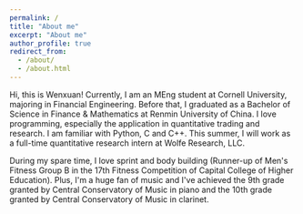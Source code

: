 ```yaml
---
permalink: /
title: "About me"
excerpt: "About me"
author_profile: true
redirect_from: 
  - /about/
  - /about.html
---
```


Hi, this is Wenxuan! Currently, I am an MEng student at Cornell University, majoring in Financial Engineering. Before that, I graduated as a Bachelor of Science in Finance & Mathematics at Renmin University of China. I love programming, especially the application in quantitative trading and research. I am familiar with Python, C and C++. This summer, I will work as a full-time quantitative research intern at Wolfe Research, LLC. 

During my spare time, I love sprint and body building (Runner-up of Men's Fitness Group B in the 17th Fitness Competition of Capital College of Higher Education). Plus, I'm a huge fan of music and I've achieved the 9th grade granted by Central Conservatory of Music in piano and the 10th grade granted by Central Conservatory of Music in clarinet. 
